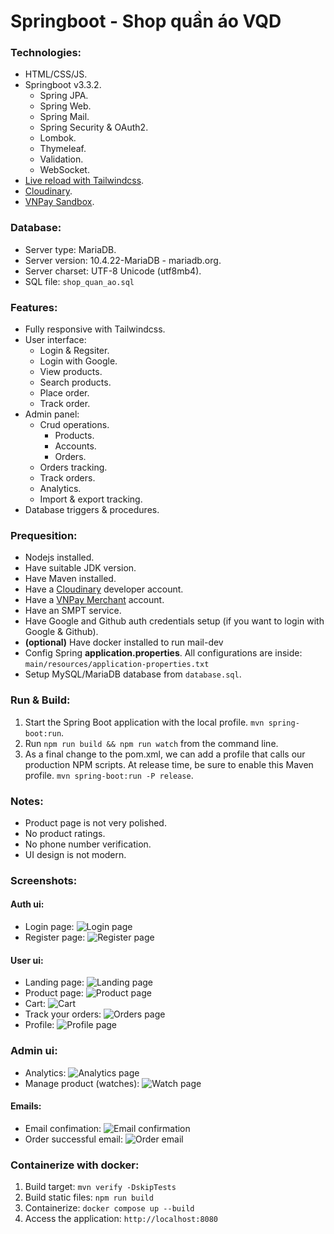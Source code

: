 # Springboot - Shop quần áo VQD
### Technologies:
- HTML/CSS/JS.
- Springboot v3.3.2.
  - Spring JPA.
  - Spring Web.
  - Spring Mail.
  - Spring Security & OAuth2.
  - Lombok.
  - Thymeleaf.
  - Validation.
  - WebSocket.
- [Live reload with Tailwindcss](https://www.wimdeblauwe.com/blog/2022/08/27/thymeleaf-live-reload-with-spring-boot-and-tailwind-css/).
- [Cloudinary](https://console.cloudinary.com/).
- [VNPay Sandbox](https://sandbox.vnpayment.vn/apis/docs/thanh-toan-pay/pay.html).

### Database:
- Server type: MariaDB.
- Server version: 10.4.22-MariaDB - mariadb.org.
- Server charset: UTF-8 Unicode (utf8mb4).
- SQL file: `shop_quan_ao.sql`

### Features:
- Fully responsive with Tailwindcss.
- User interface:
  - Login & Regsiter.
  - Login with Google.
  - View products.
  - Search products.
  - Place order.
  - Track order.
- Admin panel:
  - Crud operations.
    - Products.
    - Accounts.
    - Orders.
  - Orders tracking.
  - Track orders.
  - Analytics.
  - Import & export tracking.
- Database triggers & procedures.

### Prequesition:
- Nodejs installed.
- Have suitable JDK version.
- Have Maven installed.
- Have a [Cloudinary](https://console.cloudinary.com/) developer account.
- Have a [VNPay Merchant](https://sandbox.vnpayment.vn/devreg/) account.
- Have an SMPT service.
- Have Google and Github auth credentials setup (if you want to login with Google & Github).
- **(optional)** Have docker installed to run mail-dev
- Config Spring **application.properties**. All configurations are inside: `main/resources/application-properties.txt`
- Setup MySQL/MariaDB database from `database.sql`.

### Run & Build:
1. Start the Spring Boot application with the local profile. `mvn spring-boot:run`.
2. Run `npm run build && npm run watch` from the command line.
3. As a final change to the pom.xml, we can add a profile that calls our production NPM scripts. At release time, be sure to enable this Maven profile. `mvn spring-boot:run -P release`.

### Notes:
- Product page is not very polished.
- No product ratings.
- No phone number verification.
- UI design is not modern.

### Screenshots:
#### Auth ui:
- Login page:
![Login page](screenshots/login.png "Screenshot")
- Register page:
![Register page](screenshots/register.png "Screenshot")
#### User ui:
- Landing page:
![Landing page](screenshots/landing_page.png "Screenshot")
- Product page:
![Product page](screenshots/product_page.png "Screenshot")
- Cart:
![Cart](screenshots/cart.png "Screenshot")
- Track your orders:
![Orders page](screenshots/tracking_order.png "Screenshot")
- Profile:
![Profile page](screenshots/profile.png "Screenshot")
### Admin ui:
- Analytics:
![Analytics page](screenshots/admin_panel.png "Screenshot")
- Manage product (watches):
![Watch page](screenshots/manage_watchs.png "Screenshot")
#### Emails:
- Email confimation:
![Email confirmation](screenshots/email_confirmation.png "Screenshot")
- Order successful email:
![Order email](screenshots/email_order.png "Screenshot")

### Containerize with docker:
1. Build target: `mvn verify -DskipTests`
2. Build static files: `npm run build`
3. Containerize: `docker compose up --build`
4. Access the application: `http://localhost:8080`